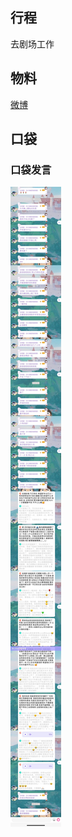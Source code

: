 ## 行程
去剧场工作

## 物料
[微博](https://weibo.com/5228056212/LgpcDk3tI)<br>

## 口袋
### 口袋发言
![口袋发言](./pocket48/imgs/messages1.jpeg)<br>